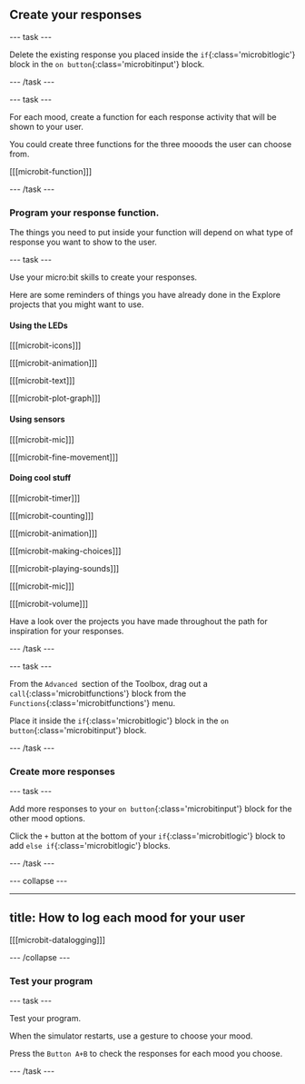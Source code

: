 ## Create your responses

--- task ---

Delete the existing response you placed inside the `if`{:class='microbitlogic'} block in the `on button`{:class='microbitinput'} block.

--- /task ---

--- task ---

For each mood, create a function for each response activity that will be shown to your user. 

You could create three functions for the three mooods the user can choose from.

[[[microbit-function]]]

--- /task ---

### Program your response function. 

The things you need to put inside your function will depend on what type of response you want to show to the user. 

--- task ---

Use your micro:bit skills to create your responses. 

Here are some reminders of things you have already done in the Explore projects that you might want to use.

#### Using the LEDs

[[[microbit-icons]]]

[[[microbit-animation]]]

[[[microbit-text]]]

[[[microbit-plot-graph]]]

#### Using sensors

[[[microbit-mic]]]

[[[microbit-fine-movement]]]

#### Doing cool stuff

[[[microbit-timer]]]

[[[microbit-counting]]]

[[[microbit-animation]]]

[[[microbit-making-choices]]]

[[[microbit-playing-sounds]]]

[[[microbit-mic]]]

[[[microbit-volume]]]

Have a look over the projects you have made throughout the path for inspiration for your responses.

--- /task ---

--- task ---

From the `Advanced `section of the Toolbox, drag out a `call`{:class='microbitfunctions'} block from the `Functions`{:class='microbitfunctions'} menu.

Place it inside the `if`{:class='microbitlogic'} block in the `on button`{:class='microbitinput'} block.

--- /task ---

### Create more responses

--- task ---

Add more responses to your `on button`{:class='microbitinput'} block for the other mood options.

Click the `+` button at the bottom of your `if`{:class='microbitlogic'} block to add `else if`{:class='microbitlogic'} blocks.

--- /task ---

--- collapse ---

---
title: How to log each mood for your user
---

[[[microbit-datalogging]]]

--- /collapse ---

### Test your program

--- task ---

Test your program. 

When the simulator restarts, use a gesture to choose your mood.

Press the `Button A+B` to check the responses for each mood you choose.



--- /task ---

